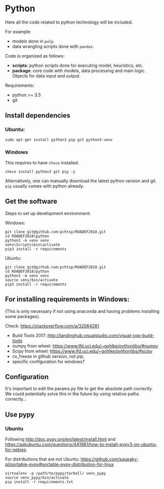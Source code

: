 # Python

Here all the code related to python technology will be included.

For example:

* models done in `pulp`.
* data wrangling scripts done with `pandas`.

Code is organized as follows:

* **scripts**: python scripts done for executing model, heuristics, etc.
* **package**: core code with models, data processing and main logic. Objects for data input and output.

Requirements:

* python >= 3.5
* git

## Install dependencies

### Ubuntu:

    sudo apt-get install python3 pip git python3-venv

### Windows

This requires to have `choco` installed.

    choco install python3 git pip -y

Alternatively, one can manually download the latest python version and git. `pip` usually comes with python already.

## Get the software

Steps to set up development environment:

Windows:

    git clone git@github.com:pchtsp/ROADEF2018.git
    cd ROADEF2018\python
    python3 -m venv venv
    venv\Scripts\bin\activate
    pip3 install -r requirements

Ubuntu:

    git clone git@github.com:pchtsp/ROADEF2018.git
    cd ROADEF2018/python
    python3 -m venv venv
    source venv/bin/activate
    pip3 install -r requirements


## For installing requirements in Windows:

(This is only necessary if not using anaconda and having problems installing some packages).

Check: https://stackoverflow.com/a/32064281

* Build Tools 2017: http://landinghub.visualstudio.com/visual-cpp-build-tools
* numpy from wheel: https://www.lfd.uci.edu/~gohlke/pythonlibs/#numpy
* Scipy from wheel: https://www.lfd.uci.edu/~gohlke/pythonlibs/#scipy
* cx_freeze in github version, not pip.
* specific configuration for windows?

## Configuration

It's important to edit the params.py file to get the absolute path correctly. We could potentially solve this in the future by using relative paths correctly...

## Use pypy

### Ubuntu

Following http://doc.pypy.org/en/latest/install.html and https://askubuntu.com/questions/441981/how-to-install-pypy3-on-ubuntu-for-nebies.

For distributions that are not Ubuntu: https://github.com/squeaky-pl/portable-pypy#portable-pypy-distribution-for-linux

<!-- pip install git+https://bitbucket.org/pypy/numpy.git -->

    virtualenv -p /path/to/pypy/tarball/ venv_pypy
    source venv_pypy/bin/activate
    pip install -r requirements.txt
